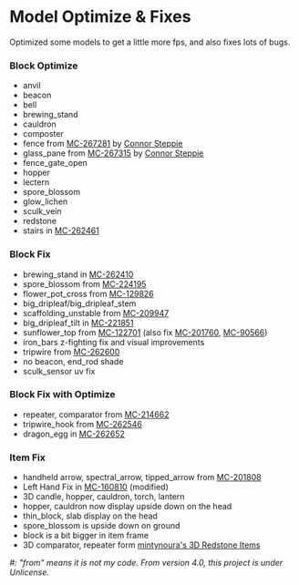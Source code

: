 # Model Optimize & Fixes

Optimized some models to get a little more fps, and also fixes lots of bugs.


### Block Optimize

- anvil
- beacon
- bell
- brewing_stand
- cauldron
- composter
- fence from [MC-267281](https://bugs.mojang.com/browse/MC-267281) by [Connor Steppie](https://bugs.mojang.com/secure/ViewProfile.jspa?name=Awesoman3000)
- glass_pane from [MC-267315](https://bugs.mojang.com/browse/MC-267315) by [Connor Steppie](https://bugs.mojang.com/secure/ViewProfile.jspa?name=Awesoman3000)
- fence_gate_open
- hopper
- lectern
- spore_blossom
- glow_lichen
- sculk_vein
- redstone
- stairs in [MC-262461](https://bugs.mojang.com/browse/MC-262461)

### Block Fix

- brewing_stand in [MC-262410](https://bugs.mojang.com/browse/MC-262410)
- spore_blossom from [MC-224195](https://bugs.mojang.com/browse/MC-224195)
- flower_pot_cross from [MC-129826](https://bugs.mojang.com/browse/MC-129826)
- big_dripleaf/big_dripleaf_stem
- scaffolding_unstable from [MC-209947](https://bugs.mojang.com/browse/MC-209947)
- big_dripleaf_tilt in [MC-221851](https://bugs.mojang.com/browse/MC-221851)
- sunflower_top from [MC-122701](https://bugs.mojang.com/browse/MC-122701) (also fix [MC-201760](https://bugs.mojang.com/browse/MC-201760), [MC-90566](https://bugs.mojang.com/browse/MC-90566))
- iron_bars z-fighting fix and visual improvements
- tripwire from [MC-262600](https://bugs.mojang.com/browse/MC-262600)
- no beacon, end_rod shade
- sculk_sensor uv fix

### Block Fix with Optimize

- repeater, comparator from [MC-214662](https://bugs.mojang.com/browse/MC-214662)
- tripwire_hook from [MC-262546](https://bugs.mojang.com/browse/MC-262546)
- dragon_egg in [MC-262652](https://bugs.mojang.com/browse/MC-262652)

### Item Fix

- handheld arrow, spectral_arrow, tipped_arrow from [MC-201808](https://bugs.mojang.com/browse/MC-201808)
- Left Hand Fix in [MC-160810](https://bugs.mojang.com/browse/MC-160810) (modified)
- 3D candle, hopper, cauldron, torch, lantern
- hopper, cauldron now display upside down on the head
- thin_block, slab display on the head
- spore_blossom is upside down on ground
- block is a bit bigger in item frame
- 3D comparator, repeater form [mintynoura's 3D Redstone Items](https://modrinth.com/resourcepack/3d-redstone-items-mintynoura)

_#: "from" means it is not my code. From version 4.0, this project is under Unlicense._
